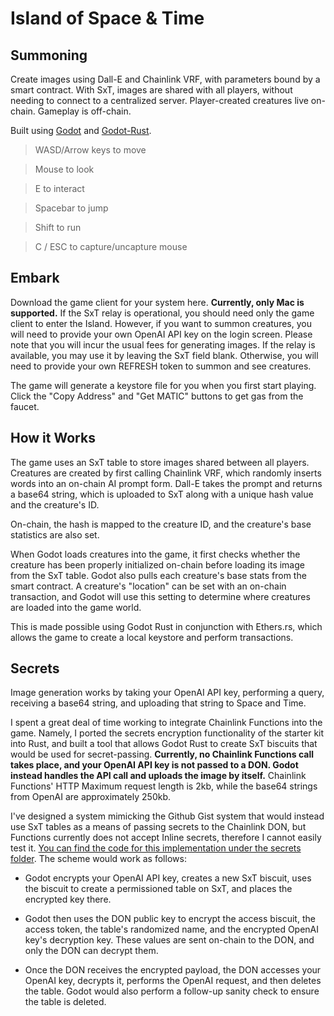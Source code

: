 # Island of Space & Time


## Summoning

Create images using Dall-E and Chainlink VRF, with parameters bound by a smart contract. With SxT, images are shared with all players, without needing to connect to a centralized server. Player-created creatures live on-chain. Gameplay is off-chain. 

Built using [Godot](https://github.com/godotengine) and [Godot-Rust](https://github.com/godot-rust).


>WASD/Arrow keys to move

>Mouse to look

>E to interact

>Spacebar to jump

>Shift to run

>C / ESC to capture/uncapture mouse



## Embark

Download the game client for your system here. **Currently, only Mac is supported.**  If the SxT relay is operational, you should need only the game client to enter the Island. However, if you want to summon creatures, you will need to provide your own OpenAI API key on the login screen. Please note that you will incur the usual fees for generating images. If the relay is available, you may use it by leaving the SxT field blank. Otherwise, you will need to provide your own REFRESH token to summon and see creatures.

The game will generate a keystore file for you when you first start playing. Click the "Copy Address" and "Get MATIC" buttons to get gas from the faucet.


## How it Works

The game uses an SxT table to store images shared between all players. Creatures are created by first calling Chainlink VRF, which randomly inserts words into an on-chain AI prompt form. Dall-E takes the prompt and returns a base64 string, which is uploaded to SxT along with a unique hash value and the creature's ID.

On-chain, the hash is mapped to the creature ID, and the creature's base statistics are also set.

When Godot loads creatures into the game, it first checks whether the creature has been properly initialized on-chain before loading its image from the SxT table. Godot also pulls each creature's base stats from the smart contract. A creature's "location" can be set with an on-chain transaction, and Godot will use this setting to determine where creatures are loaded into the game world.

This is made possible using Godot Rust in conjunction with Ethers.rs, which allows the game to create a local keystore and perform transactions.


## Secrets

Image generation works by taking your OpenAI API key, performing a query, receiving a base64 string, and uploading that string to Space and Time.

I spent a great deal of time working to integrate Chainlink Functions into the game. Namely, I ported the secrets encryption functionality of the starter kit into Rust, and built a tool that allows Godot Rust to create SxT biscuits that would be used for secret-passing. **Currently, no Chainlink Functions call takes place, and your OpenAI API key is not passed to a DON. Godot instead handles the API call and uploads the image by itself.** Chainlink Functions' HTTP Maximum request length is 2kb, while the base64 strings from OpenAI are approximately 250kb.

I've designed a system mimicking the Github Gist system that would instead use SxT tables as a means of passing secrets to the Chainlink DON, but Functions currently does not accept Inline secrets, therefore I cannot easily test it.   [You can find the code for this implementation under the secrets folder](secrets).  The scheme would work as follows:

* Godot encrypts your OpenAI API key, creates a new SxT biscuit, uses the biscuit to create a permissioned table on SxT, and places the encrypted key there.  

* Godot then uses the DON public key to encrypt the access biscuit, the access token, the table's randomized name, and the encrypted OpenAI key's decryption key.  These values are sent on-chain to the DON, and only the DON can decrypt them.  

* Once the DON receives the encrypted payload, the DON accesses your OpenAI key, decrypts it, performs the OpenAI request, and then deletes the table.  Godot would also perform a follow-up sanity check to ensure the table is deleted.

